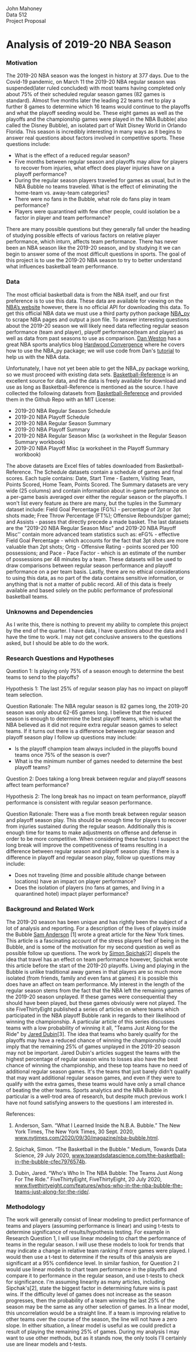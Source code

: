 John Mahoney\
Data 512\
Project Proposal

# Analysis of 2019-20 NBA Season

### Motivation
The 2019-20 NBA season was the longest in history at 377 days. Due to the Covid-19 pandemic, on March 11 the 2019-20 NBA regular season was suspended(later ruled concluded) with most teams having completed only about 75% of their scheduled regular season games (82 games is standard). Almost five months later the leading 22 teams met to play a further 8 games to determine which 16 teams would continue to the playoffs and what the playoff seeding would be. These eight games as well as the playoffs and the championship games were played in the NBA Bubble( also called the Disney Bubble), an isolated part of Walt Disney World in Orlando Florida. This season is incredibly interesting in many ways as it begins to answer real questions about factors involved in competitive sports. These questions include: 

* What is the effect of a reduced regular season?
* Five months between regular season and playoffs may allow for players to recover from injuries, what effect does player injuries have on a playoff performance?
* During the regular season players traveled for games as usual, but in the NBA Bubble no teams traveled. What is the effect of eliminating the home-team vs. away-team categories?
* There were no fans in the Bubble, what role do fans play in team performance?
* Players were quarantined with few other people, could isolation be a factor in player and team performance?

There are many possible questions but they generally fall under the heading of studying possible effects of various factors on relative player performance, which inturn, affects team performance. There has never been an NBA season like the 2019-20 season, and by studying it we can begin to answer some of the most difficult questions in sports. The goal of this project is to use the 2019-20 NBA season to try to better understand what influences basketball team performance.

### Data

The most official basketball data is from the NBA itself, and our first preference is to use this data. These data are available for viewing on the [NBA’s website](https://www.nba.com/stats/ "NBA stats") however, there is no official API for downloading this data. To get this official NBA data we must use a third party python package [NBA_py](https://github.com/seemethere/nba_py "NBA_py github") to scrape NBA pages and output a json file. To answer interesting questions about the 2019-20 season we will likely need data reflecting regular season performance (team and player), playoff performance(team and player) as well as data from past seasons to use as comparison. [Dan Weston](https://medium.com/@dwatson828) has a great NBA sports analytics blog [Hardwood Convergence](https://medium.com/hardwood-convergence) where he covers how to use the NBA_py package; we will use code from Dan's [tutorial](https://medium.com/hardwood-convergence/move-over-scraping-pulling-nba-data-with-nba-py-3d68e621ba1) to help us with the NBA data.

Unfortunately, I have not yet been able to get the NBA_py package working, so we must proceed with existing data sets. [Basketball-Reference](https://www.basketball-reference.com/leagues/NBA_2020_games.html) is an excellent source for data, and the data is freely available for download and use as long as Basketball-Reference is mentioned as the source. I have collected the following datasets from [Basketball-Reference](https://www.basketball-reference.com/leagues/NBA_2020_games.html) and provided them in the Github Repo with an MIT License:

* 2019-20 NBA Regular Season Schedule
* 2019-20 NBA Playoff Schedule
* 2019-20 NBA Regular Season Summary
* 2019-20 NBA Playoff Summary
* 2019-20 NBA Regular Season Misc (a worksheet in the Regular Season Summary workbook)
* 2019-20 NBA Playoff Misc (a worksheet in the Playoff Summary workbook)


The above datasets are Excel files of tables downloaded from Basketball-Reference. The Schedule datasets contain a schedule of games and final scores. Each tuple contains: Date, Start Time - Eastern, Visiting Team, Points Scored, Home Team, Points Scored. The Summary datasets are very wide (25 columns) and contain information about in-game performance on a per-game basis averaged over either the regular season or the playoffs. I won't list every feature as there are many, but the tuples in the Summary dataset include: Field Goal Percentage (FG%) - percentage of 2pt or 3pt shots made; Free Throw Percentage (FT%); Offensive Rebounds(per game); and Assists - passes that directly precede a made basket. The last datasets are the "2019-20 NBA Regular Season Misc" and 2019-20 NBA Playoff Misc'' contain more advanced team statistics such as: eFG% - effective Field Goal Percentage - which accounts for the fact that 3pt shots are more valuable than 2pt shots; Ortg - Offensive Rating - points scored per 100 possessions; and Pace - Pace Factor - which is an estimate of the number of possessions per 48 minutes by a team. These datasets will be used to draw comparisons between regular season performance and playoff performance on a per team basis. Lastly, there are no ethical considerations to using this data, as no part of the data contains sensitive information, or anything that is not a matter of public record. All of this data is freely available and based solely on the public performance of professional basketball teams. 

### Unknowns and Dependencies

As I write this, there is nothing to prevent my ability to complete this project by the end of the quarter. I have data, I have questions about the data and I have the time to work. I may not get conclusive answers to the questions asked, but I should be able to do the work.

### Research Questions and Hypotheses

Question 1: Is playing only 75% of a season enough to determine the best teams to send to the playoffs?

Hypothesis 1: The last 25% of regular season play has no impact on playoff team selection.

Question Rationale: The NBA regular season is 82 games long, the 2019-20 season was only about 62-65 games long. I believe that the reduced season is enough to determine the best playoff teams, which is what the NBA believed as it did not require extra regular season games to select teams. If it turns out there is a difference between regular season and playoff season play I follow up questions may include:

* Is the playoff champion team always included in the playoffs bound teams once 75% of the season is over?
* What is the minimum number of games needed to determine the best playoff teams?

Question 2: Does taking a long break between regular and playoff seasons affect team performance?

Hypothesis 2: The long break has no impact on team performance, playoff performance is consistent with regular season performance.

Question Rationale: There was a five month break between regular season and playoff season play. This should be enough time for players to recover from injuries sustained during the regular season. Additionally this is enough time for teams to make adjustments on offense and defense in order to be more competitive. When considering these factors I suspect the long break will improve the competitiveness of teams resulting in a difference between regular season and playoff season play. If there is a difference in playoff and regular season play, follow up questions may include:

* Does not traveling (time and possible altitude change between locations) have an impact on player performance?
* Does the isolation of players (no fans at games, and living in a quarantined hotel) impact player performance?

### Background and Related Work

The 2019-20 season has been unique and has rightly been the subject of a lot of analysis and reporting. For a description of the lives of players inside the Bubble [Sam Anderson](https://www.nytimes.com/2020/09/30/magazine/nba-bubble.html) [1] wrote a great article for the New York times. This article is a fascinating account of the stress players feel of being in the Bubble, and is some of the motivation for my second question as well as possible follow up questions. The work by [Simon Spichak](https://towardsdatascience.com/the-basketball-in-the-bubble-cfec7976574b)[2] dispels the idea that travel has an effect on team performance however, Spichak wrote this article before the start of the 2019-20 playoffs. Living and playing in the Bubble is unlike traditional away games in that players are so much more isolated (from friends, family and even fans at games) it is possible this does have an affect on team performance. My interest in the length of the regular season stems from the fact that the NBA left the remaining games of the 2019-20 season unplayed. If these games were consequential they should have been played, but these games obviously were not played. The site FiveThirtyEight published a series of articles on  where teams which participated in the NBA playoff Bubble rank in regards to their likelihood of winning the championship. A particular article of this series discusses teams with a low probability of winning it all, "Teams Just Along for the Ride" by [Jared Dubin](https://fivethirtyeight.com/features/whos-who-in-the-nba-bubble-the-teams-just-along-for-the-ride/)[3]. The idea that teams who barely qualify for the playoffs may have a reduced chance of winning the championship could imply that the remaining 25% of games unplayed in the 2019-20 season may not be important.  Jared Dubin's articles suggest the teams with the highest percentage of regular season wins to losses also have the best chance of winning the championship, and these top teams have no need of additional regular season games. It's the teams that just barely didn't qualify that may want additional regular season games, and even if they were to qualify with the extra games, these teams would have only a small chance of beating the other teams. Sports analytics and the NBA Bubble in particular is a well-trod area of research, but despite much previous work I have not found satisfying answers to the questions I am interested in.

References:

1. Anderson, Sam. “What I Learned Inside the N.B.A. Bubble.” The New York Times, The New York Times, 30 Sept. 2020, www.nytimes.com/2020/09/30/magazine/nba-bubble.html.

2. Spichak, Simon. “The Basketball in the Bubble.” Medium, Towards Data Science, 29 July 2020, www.towardsdatascience.com/the-basketball-in-the-bubble-cfec7976574b.

3. Dubin, Jared. “Who's Who In The NBA Bubble: The Teams Just Along For The Ride.” FiveThirtyEight, FiveThirtyEight, 20 July 2020, www.fivethirtyeight.com/features/whos-who-in-the-nba-bubble-the-teams-just-along-for-the-ride/.

### Methodology

The work will generally consist of linear modeling to predict performance of teams and players (assuming performance is linear) and using t-tests to determine significance of results/hypothesis testing. For example in Research Question 1, I will use linear modeling to chart the performance of teams in the regular season. I will use these models to look for trends that may indicate a change in relative team ranking if more games were played. I would then use a t-test to determine if the results of this analysis are significant at a 95% confidence level. In similar fashion, for Question 2 I would use linear models to chart team performance in the playoffs and compare it to performance in the regular season, and use t-tests to check for significance. I'm assuming linearity as many articles, including Sipchak's[2], state the biggest factor in determining future wins is past wins. If the difficulty level of games does not increase as the season progresses, then the probability of a team winning the last 25% of the season may be the same as any other selection of games. In a linear model, this uncorrelation would be a straight line. If a team is improving relative to other teams over the course of the season, the line will not have a zero slope. In either situation, a linear model is useful as we could predict a result of playing the remaining 25% of games. During my analysis I may want to use other methods, but as it stands now, the only tools I'll certainly use are linear models and t-tests.
